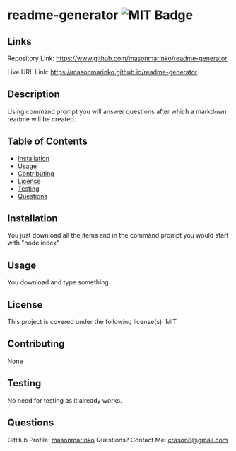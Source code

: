 # readme-generator ![MIT Badge](https://img.shields.io/badge/License-MIT-brightgreen)

## Links

Repository Link: https://www.github.com/masonmarinko/readme-generator

Live URL Link: https://masonmarinko.github.io/readme-generator

## Description
Using command prompt you will answer questions after which a markdown readme will be created.

## Table of Contents
* [Installation](#installation)
* [Usage](#usage)
* [Contributing](#contributing)
* [License](#license)
* [Testing](#testing)
* [Questions](#questions)

## Installation
You just download all the items and in the command prompt you would start with "node index"

## Usage 
You download and type something


## License
This project is covered under the following license(s):
MIT

## Contributing
None

## Testing
No need for testing as it already works.

## Questions
GitHub Profile: [masonmarinko](https://github.com/masonmarinko)
Questions? Contact Me: <crason8@gmail.com>

